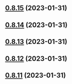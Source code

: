 ## [0.8.15](https://github.com/bcgov/nr-spar-backend/compare/v0.8.14...v0.8.15) (2023-01-31)



## [0.8.14](https://github.com/bcgov/nr-spar-backend/compare/v0.8.13...v0.8.14) (2023-01-31)



## [0.8.13](https://github.com/bcgov/nr-spar-backend/compare/v0.8.12...v0.8.13) (2023-01-31)



## [0.8.12](https://github.com/bcgov/nr-spar-backend/compare/v0.8.11...v0.8.12) (2023-01-31)



## [0.8.11](https://github.com/bcgov/nr-spar-backend/compare/v0.8.10...v0.8.11) (2023-01-31)



